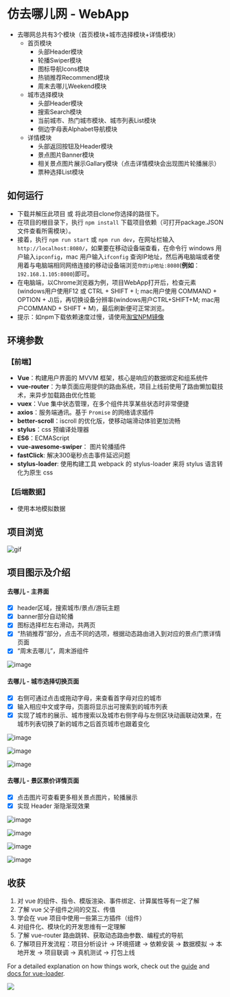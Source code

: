 # 仿去哪儿网 - WebApp
- 去哪网总共有3个模块（首页模块+城市选择模块+详情模块）
  - 首页模块
     - 头部Header模块
     - 轮播Swiper模块
     - 图标导航Icons模块
     - 热销推荐Recommend模块
     - 周末去哪儿Weekend模块 
  - 城市选择模块
     - 头部Header模块
     - 搜索Search模块
     - 当前城市、热门城市模块、城市列表List模块
     - 侧边字母表Alphabet导航模块 
  - 详情模块
     - 头部返回按钮及Header模块
     - 景点图片Banner模块
     - 相关景点图片展示Gallary模块（点击详情模块会出现图片轮播展示）
     - 票种选择List模块

## 如何运行

- 下载并解压此项目 或 将此项目clone你选择的路径下。
- 在项目的根目录下，执行 `npm install` 下载项目依赖（可打开package.JSON文件查看所需模块）。
- 接着，执行 `npm run start` 或 `npm run dev`，在网址栏输入`http://localhost:8080/`，如果要在移动设备端查看，在命令行 windows 用户输入`ipconfig`，mac 用户输入`ifconfig` 查询IP地址，然后再电脑端或者使用着与电脑端相同网络连接的移动设备端浏览`你的ip地址:8080`(**例如**：`192.168.1.105:8080`)即可。
- 在电脑端，以Chrome浏览器为例，项目WebApp打开后，检查元素(windows用户使用F12 或 CTRL + SHIFT + I; mac用户使用 COMMAND + OPTION + J)后，再切换设备分辨率(windows用户CTRL+SHIFT+M; mac用户COMMAND + SHIFT + M)，最后刷新便可正常浏览。
- 提示：如npm下载依赖速度过慢，请使用[淘宝NPM镜像](https://npm.taobao.org/)

## 环境参数

### 【前端】

- **Vue**：构建用户界面的 MVVM 框架，核心是响应的数据绑定和组系统件
- **vue-router**：为单页面应用提供的路由系统，项目上线前使用了路由懒加载技术，来异步加载路由优化性能
- **vuex**：Vue 集中状态管理，在多个组件共享某些状态时非常便捷
- **axios**：服务端通讯。基于 `Promise` 的网络请求插件
- **better-scroll**：iscroll 的优化版，使移动端滑动体验更加流畅
- **stylus**：css 预编译处理器
- **ES6**：ECMAScript
- **vue-awesome-swiper**： 图片轮播插件
- **fastClick**: 解决300毫秒点击事件延迟问题
- **stylus-loader**: 使用构建工具 webpack 的 stylus-loader 来将 stylus 语言转化为原生 css

### 【后端数据】

- 使用本地模拟数据

## 项目浏览
![gif](https://github.com/doraeige/travel/blob/master/localpic/01.gif)

## 项目图示及介绍

#### 去哪儿 - 主界面

- [x] header区域，搜索城市/景点/游玩主题
- [x] banner部分自动轮播
- [x] 图标选择栏左右滑动，共两页
- [x] “热销推荐”部分，点击不同的选项，根据动态路由进入到对应的景点门票详情页面
- [x] “周末去哪儿”，周末游组件

![image](https://github.com/doraeige/travel/blob/master/localpic/01.png)

#### 去哪儿 - 城市选择切换页面

- [x] 右侧可通过点击或拖动字母，来查看首字母对应的城市
- [x] 输入相应中文或字母，页面将显示出可搜索到的城市列表
- [x] 实现了城市的展示、城市搜索以及城市右侧字母与左侧区块动画联动效果，在城市列表切换了新的城市之后首页城市也跟着变化

![image](https://github.com/doraeige/travel/blob/master/localpic/02.png)

![image](https://github.com/doraeige/travel/blob/master/localpic/03.png)

![image](https://github.com/doraeige/travel/blob/master/localpic/04.png)

#### 去哪儿 - 景区票价详情页面

- [x] 点击图片可查看更多相关景点图片，轮播展示
- [x] 实现 Header 渐隐渐现效果

![image](https://github.com/doraeige/travel/blob/master/localpic/05.png)

![image](https://github.com/doraeige/travel/blob/master/localpic/06.png)

![image](https://github.com/doraeige/travel/blob/master/localpic/07.png)

![image](https://github.com/doraeige/travel/blob/master/localpic/08.png)

## 收获

1. 对 vue 的组件、指令、模版渲染、事件绑定、计算属性等有一定了解
2. 了解 vue 父子组件之间的交互、传值
3. 学会在 vue 项目中使用一些第三方插件（组件）
4. 对组件化、模块化的开发思维有一定理解
5. 了解 vue-router 路由跳转、获取动态路由参数、编程式的导航
6. 了解项目开发流程：项目分析设计 -> 环境搭建 -> 依赖安装 -> 数据模拟 -> 本地开发 -> 项目联调 -> 真机测试 -> 打包上线

For a detailed explanation on how things work, check out the [guide](http://vuejs-templates.github.io/webpack/) and [docs for vue-loader](http://vuejs.github.io/vue-loader).

![](http://oph264zoo.bkt.clouddn.com/17-8-11/10545126.jpg)

